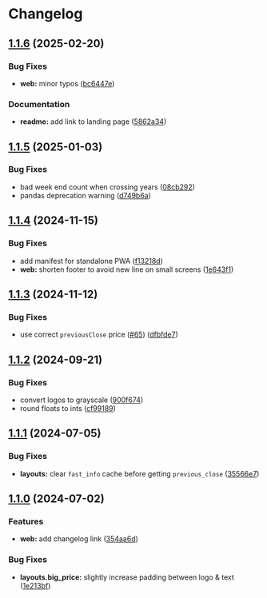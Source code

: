 # Changelog

## [1.1.6](https://github.com/loiccoyle/tinyticker/compare/v1.1.5...v1.1.6) (2025-02-20)


### Bug Fixes

* **web:** minor typos ([bc6447e](https://github.com/loiccoyle/tinyticker/commit/bc6447e551dabab25a39e222edfecceed6bdb17f))


### Documentation

* **readme:** add link to landing page ([5862a34](https://github.com/loiccoyle/tinyticker/commit/5862a34ea69c89c2d09faa7f310c438834faf881))

## [1.1.5](https://github.com/loiccoyle/tinyticker/compare/v1.1.4...v1.1.5) (2025-01-03)


### Bug Fixes

* bad week end count when crossing years ([08cb292](https://github.com/loiccoyle/tinyticker/commit/08cb2926f5758fe53c20bbd781d9d58a536dfbcc))
* pandas deprecation warning ([d749b6a](https://github.com/loiccoyle/tinyticker/commit/d749b6a99688633d3e4150f6cc5461e46b65b07e))

## [1.1.4](https://github.com/loiccoyle/tinyticker/compare/v1.1.3...v1.1.4) (2024-11-15)


### Bug Fixes

* add manifest for standalone PWA ([f13218d](https://github.com/loiccoyle/tinyticker/commit/f13218d88d9d635672814e3c0fbdb8d4debd7e32))
* **web:** shorten footer to avoid new line on small screens ([1e643f1](https://github.com/loiccoyle/tinyticker/commit/1e643f17a2adad7e7b05d1a7ae4615cd5ee53b74))

## [1.1.3](https://github.com/loiccoyle/tinyticker/compare/v1.1.2...v1.1.3) (2024-11-12)


### Bug Fixes

* use correct `previousClose` price ([#65](https://github.com/loiccoyle/tinyticker/issues/65)) ([dfbfde7](https://github.com/loiccoyle/tinyticker/commit/dfbfde75f9f0bff3c77da403c1a4e00d3e4aa7f0))

## [1.1.2](https://github.com/loiccoyle/tinyticker/compare/v1.1.1...v1.1.2) (2024-09-21)


### Bug Fixes

* convert logos to grayscale ([900f674](https://github.com/loiccoyle/tinyticker/commit/900f6740124351e3486b51c6a395b1ba059fea64))
* round floats to ints ([cf99189](https://github.com/loiccoyle/tinyticker/commit/cf9918904f9a87a1f14ace250af2f652c18e0dc6))

## [1.1.1](https://github.com/loiccoyle/tinyticker/compare/v1.1.0...v1.1.1) (2024-07-05)


### Bug Fixes

* **layouts:** clear `fast_info` cache before getting `previous_close` ([35566e7](https://github.com/loiccoyle/tinyticker/commit/35566e7c9e859ee562cf6830f6571878cccec63e))

## [1.1.0](https://github.com/loiccoyle/tinyticker/compare/v1.0.0...v1.1.0) (2024-07-02)


### Features

* **web:** add changelog link ([354aa6d](https://github.com/loiccoyle/tinyticker/commit/354aa6dacf60175b9969cb5b94530f38ee5f4c66))


### Bug Fixes

* **layouts.big_price:** slightly increase padding between logo & text ([1e213bf](https://github.com/loiccoyle/tinyticker/commit/1e213bf25b9711292834f080a46315fe4c078216))
